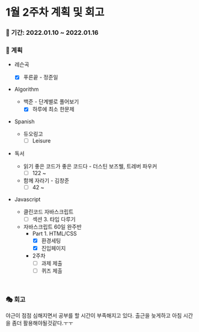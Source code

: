 # 1월 2주차 계획 및 회고

### 📆 기간: 2022.01.10 ~ 2022.01.16

### 📑 계획

- 레슨곡

  - [x] 푸른끝 - 정준일
- Algorithm

  - 백준 - 단계별로 풀어보기
    - [x] 하루에 최소 한문제
- Spanish
  - 듀오링고
    - [ ] Leisure
- 독서
  - 읽기 좋은 코드가 좋은 코드다 - 더스틴 보즈웰, 트레버 파우커
    - [ ] 122 ~
  - 함께 자라기 - 김창준
    - [ ] 42 ~
- Javascript
  - 클린코드 자바스크립트
    - [ ] 섹션 3. 타입 다루기
  - 자바스크립트 60일 완주반
    - Part 1. HTML/CSS
      - [x] 환경세팅
      - [x] 진입페이지
    - 2주차
      - [ ] 과제 제출
      - [ ] 퀴즈 제출

<br/>

### 🎭 회고

 야근이 점점 심해지면서 공부를 할 시간이 부족해지고 있다. 출근을 늦게하고 아침 시간을 좀더 활용해야될것같다.ㅜㅜ
